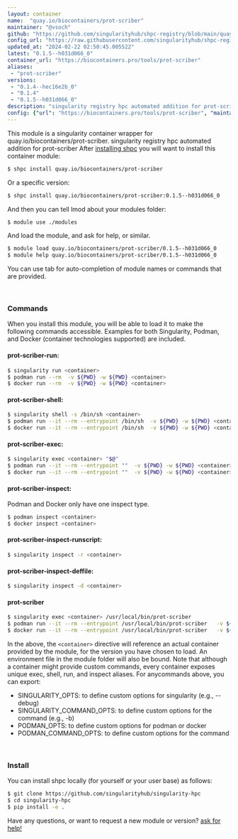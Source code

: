 ```yaml
---
layout: container
name:  "quay.io/biocontainers/prot-scriber"
maintainer: "@vsoch"
github: "https://github.com/singularityhub/shpc-registry/blob/main/quay.io/biocontainers/prot-scriber/container.yaml"
config_url: "https://raw.githubusercontent.com/singularityhub/shpc-registry/main/quay.io/biocontainers/prot-scriber/container.yaml"
updated_at: "2024-02-22 02:50:45.005522"
latest: "0.1.5--h031d066_0"
container_url: "https://biocontainers.pro/tools/prot-scriber"
aliases:
 - "prot-scriber"
versions:
 - "0.1.4--hec16e2b_0"
 - "0.1.4"
 - "0.1.5--h031d066_0"
description: "singularity registry hpc automated addition for prot-scriber"
config: {"url": "https://biocontainers.pro/tools/prot-scriber", "maintainer": "@vsoch", "description": "singularity registry hpc automated addition for prot-scriber", "latest": {"0.1.5--h031d066_0": "sha256:37e9c3279b857cbff1dbe0522a197e59ae62359e75b4dfba15a8e2b2693e9f7d"}, "tags": {"0.1.4--hec16e2b_0": "sha256:8c825e56691649ace668e3019ce802672dc32ee8208bc7d0edfe55174b15c49b", "0.1.4": "sha256:f17169034256a1d61c1cd1a4f71a025d356f26f665ca5c9a4c0c1a4df326b7f1", "0.1.5--h031d066_0": "sha256:37e9c3279b857cbff1dbe0522a197e59ae62359e75b4dfba15a8e2b2693e9f7d"}, "docker": "quay.io/biocontainers/prot-scriber", "aliases": {"prot-scriber": "/usr/local/bin/prot-scriber"}}
---
```


This module is a singularity container wrapper for quay.io/biocontainers/prot-scriber.
singularity registry hpc automated addition for prot-scriber
After [installing shpc](#install) you will want to install this container module:


```bash
$ shpc install quay.io/biocontainers/prot-scriber
```

Or a specific version:

```bash
$ shpc install quay.io/biocontainers/prot-scriber:0.1.5--h031d066_0
```

And then you can tell lmod about your modules folder:

```bash
$ module use ./modules
```

And load the module, and ask for help, or similar.

```bash
$ module load quay.io/biocontainers/prot-scriber/0.1.5--h031d066_0
$ module help quay.io/biocontainers/prot-scriber/0.1.5--h031d066_0
```

You can use tab for auto-completion of module names or commands that are provided.

<br>

### Commands

When you install this module, you will be able to load it to make the following commands accessible.
Examples for both Singularity, Podman, and Docker (container technologies supported) are included.

#### prot-scriber-run:

```bash
$ singularity run <container>
$ podman run --rm  -v ${PWD} -w ${PWD} <container>
$ docker run --rm  -v ${PWD} -w ${PWD} <container>
```

#### prot-scriber-shell:

```bash
$ singularity shell -s /bin/sh <container>
$ podman run --it --rm --entrypoint /bin/sh  -v ${PWD} -w ${PWD} <container>
$ docker run --it --rm --entrypoint /bin/sh  -v ${PWD} -w ${PWD} <container>
```

#### prot-scriber-exec:

```bash
$ singularity exec <container> "$@"
$ podman run --it --rm --entrypoint ""  -v ${PWD} -w ${PWD} <container> "$@"
$ docker run --it --rm --entrypoint ""  -v ${PWD} -w ${PWD} <container> "$@"
```

#### prot-scriber-inspect:

Podman and Docker only have one inspect type.

```bash
$ podman inspect <container>
$ docker inspect <container>
```

#### prot-scriber-inspect-runscript:

```bash
$ singularity inspect -r <container>
```

#### prot-scriber-inspect-deffile:

```bash
$ singularity inspect -d <container>
```


#### prot-scriber

```bash
$ singularity exec <container> /usr/local/bin/prot-scriber
$ podman run --it --rm --entrypoint /usr/local/bin/prot-scriber   -v ${PWD} -w ${PWD} <container> -c " $@"
$ docker run --it --rm --entrypoint /usr/local/bin/prot-scriber   -v ${PWD} -w ${PWD} <container> -c " $@"
```



In the above, the `<container>` directive will reference an actual container provided
by the module, for the version you have chosen to load. An environment file in the
module folder will also be bound. Note that although a container
might provide custom commands, every container exposes unique exec, shell, run, and
inspect aliases. For anycommands above, you can export:

 - SINGULARITY_OPTS: to define custom options for singularity (e.g., --debug)
 - SINGULARITY_COMMAND_OPTS: to define custom options for the command (e.g., -b)
 - PODMAN_OPTS: to define custom options for podman or docker
 - PODMAN_COMMAND_OPTS: to define custom options for the command

<br>

### Install

You can install shpc locally (for yourself or your user base) as follows:

```bash
$ git clone https://github.com/singularityhub/singularity-hpc
$ cd singularity-hpc
$ pip install -e .
```

Have any questions, or want to request a new module or version? [ask for help!](https://github.com/singularityhub/singularity-hpc/issues)